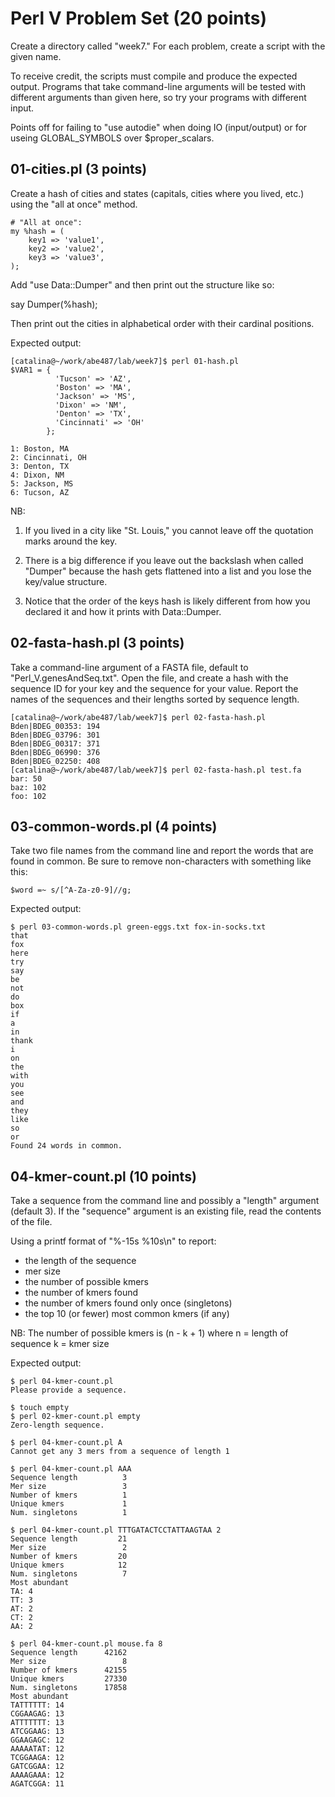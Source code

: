 # Perl V Problem Set (20 points)

Create a directory called "week7."  For each problem, create a script
with the given name.

To receive credit, the scripts must compile and produce the expected
output.  Programs that take command-line arguments will be tested
with different arguments than given here, so try your programs with
different input.

Points off for failing to "use autodie" when doing IO (input/output) 
or for useing GLOBAL_SYMBOLS over $proper_scalars.

## 01-cities.pl (3 points)

Create a hash of cities and states (capitals, cities where you lived,
etc.) using the "all at once" method.

    # "All at once":
    my %hash = ( 
        key1 => 'value1', 
        key2 => 'value2', 
        key3 => 'value3',
    ); 

Add "use Data::Dumper" and then print out the structure like so:

  say Dumper(\%hash);

Then print out the cities in alphabetical order with their cardinal 
positions.

Expected output:

    [catalina@~/work/abe487/lab/week7]$ perl 01-hash.pl
    $VAR1 = {
              'Tucson' => 'AZ',
              'Boston' => 'MA',
              'Jackson' => 'MS',
              'Dixon' => 'NM',
              'Denton' => 'TX',
              'Cincinnati' => 'OH'
            };

    1: Boston, MA
    2: Cincinnati, OH
    3: Denton, TX
    4: Dixon, NM
    5: Jackson, MS
    6: Tucson, AZ

NB: 

1) If you lived in a city like "St. Louis," you cannot leave off the 
   quotation marks around the key.

2) There is a big difference if you leave out the backslash when called 
   "Dumper" because the hash gets flattened into a list and you lose the 
   key/value structure.

3) Notice that the order of the keys hash is likely different from
   how you declared it and how it prints with Data::Dumper.

## 02-fasta-hash.pl (3 points)

Take a command-line argument of a FASTA file, default to
"Perl_V.genesAndSeq.txt".  Open the file, and create a hash with the
sequence ID for your key and the sequence for your value.  Report the
names of the sequences and their lengths sorted by sequence length.

    [catalina@~/work/abe487/lab/week7]$ perl 02-fasta-hash.pl
    Bden|BDEG_00353: 194
    Bden|BDEG_03796: 301
    Bden|BDEG_00317: 371
    Bden|BDEG_06990: 376
    Bden|BDEG_02250: 408
    [catalina@~/work/abe487/lab/week7]$ perl 02-fasta-hash.pl test.fa
    bar: 50
    baz: 102
    foo: 102

## 03-common-words.pl (4 points)

Take two file names from the command line and report the words that
are found in common.  Be sure to remove non-characters with something 
like this:

    $word =~ s/[^A-Za-z0-9]//g;

Expected output:

    $ perl 03-common-words.pl green-eggs.txt fox-in-socks.txt
    that
    fox
    here
    try
    say
    be
    not
    do
    box
    if
    a
    in
    thank
    i
    on
    the
    with
    you
    see
    and
    they
    like
    so
    or
    Found 24 words in common.

## 04-kmer-count.pl (10 points)

Take a sequence from the command line and possibly a "length" argument
(default 3).  If the "sequence" argument is an existing file, read the
contents of the file.  

Using a printf format of "%-15s %10s\n" to report:

- the length of the sequence
- mer size
- the number of possible kmers 
- the number of kmers found
- the number of kmers found only once (singletons)
- the top 10 (or fewer) most common kmers (if any)

NB: The number of possible kmers is (n - k + 1) where 
    n = length of sequence 
    k = kmer size

Expected output:

    $ perl 04-kmer-count.pl
    Please provide a sequence.

    $ touch empty
    $ perl 02-kmer-count.pl empty
    Zero-length sequence.

    $ perl 04-kmer-count.pl A
    Cannot get any 3 mers from a sequence of length 1

    $ perl 04-kmer-count.pl AAA
    Sequence length          3
    Mer size                 3
    Number of kmers          1
    Unique kmers             1
    Num. singletons          1

    $ perl 04-kmer-count.pl TTTGATACTCCTATTAAGTAA 2
    Sequence length         21
    Mer size                 2
    Number of kmers         20
    Unique kmers            12
    Num. singletons          7
    Most abundant
    TA: 4
    TT: 3
    AT: 2
    CT: 2
    AA: 2

    $ perl 04-kmer-count.pl mouse.fa 8
    Sequence length      42162
    Mer size                 8
    Number of kmers      42155
    Unique kmers         27330
    Num. singletons      17858
    Most abundant
    TATTTTTT: 14
    CGGAAGAG: 13
    ATTTTTTT: 13
    ATCGGAAG: 13
    GGAAGAGC: 12
    AAAAATAT: 12
    TCGGAAGA: 12
    GATCGGAA: 12
    AAAAGAAA: 12
    AGATCGGA: 11
